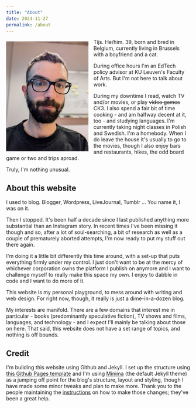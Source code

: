 ```yaml
---
title: "About"
date: 2024-11-27
permalink: /about
---
```


<img src="docs/assets/images/about_small.jpg" style="margin: 0.5em 1em 0 0;float: left;" />Tijs. He/him. 39, born and bred in Belgium, currently living in Brussels with a boyfriend and a cat. 

During office hours I'm an EdTech policy advisor at KU Leuven's Faculty of Arts. But I'm not here to talk about work.

During my downtime I read, watch TV and/or movies, or play ~~video games~~ CK3. I also spend a fair bit of time cooking - and am halfway decent at it, too - and studying languages. I'm currently taking night classes in Polish and Swedish. I'm a homebody. When I do leave the house it's usually to go to the movies, though I also enjoy bars and restaurants, hikes, the odd board game or two and trips aproad. 

Truly, I'm nothing unusual.

## About this website
I used to blog. Blogger, Wordpress, LiveJournal, Tumblr ... You name it, I was on it. 

Then I stopped. It's been half a decade since I last published anything more substantial than an Instagram story. In recent times I've been missing it though and so, after a lot of soul-searching, a bit of research as well as a couple of prematurely aborted attempts, I'm now ready to put my stuff out there again.

I'm doing it a little bit differently this time around, with a set-up that puts everything firmly under my control. I just don't want to be at the mercy of whichever corporation owns the platform I publish on anymore and I want to challenge myself to really make this space my own. I enjoy to dabble in code and I want to do more of it.

This website is my personal playground, to mess around with writing and web design. For right now, though, it really is just a dime-in-a-dozen blog.

My interests are manifold. There are a few domains that interest me in particular - books (predominantly speculative fiction), TV shows and films, languages, and technology - and I expect I'll mainly be talking about those on here. That said, this website does not have a set range of topics, and nothing is off bounds.


## Credit
I'm building this website using Github and Jekyll. I set up the structure using [this Github Pages template](https://github.com/skills/github-pages) and I'm using [Minima](https://github.com/jekyll/minima) (the default Jekyll theme) as a jumping off point for the blog's structure, layout and styling, though I have made some minor tweaks and plan to make more. Thank you to the people maintaining the [instructions](https://github.com/jekyll/minima/blob/master/README.md) on how to make those changes; they've been a great help.
